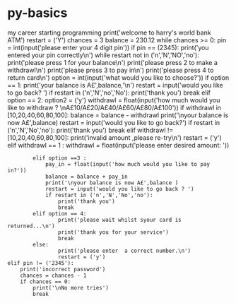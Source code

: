 # py-basics
my career starting programming
print('welcome to harry\'s world bank ATM')
restart = ('Y')
chances = 3
balance = 230.12
while chances >= 0:
    pin = int(input('please enter your 4 digit pin'))
    if pin == (2345):
        print('you entered your pin correctly\n')
        while restart not in ('n','N','NO','no'):
            print('please press 1 for your balance\n')
            print('please press 2 to make a withdrawl\n')
            print('please press 3 to pay in\n')
            print('please press 4 to return card\n')
            option = int(input('what would you like to choose?'))
            if option == 1:
                print('your balance is A£',balance,'\n')
                restart = input('would you like to go back? ')
                if restart in ('n','N','no','No'):
                    print('thank you')
                    break
            elif option == 2:
                option2 = ('y')
                withdrawl = float(input('how much would you like to withdraw ? \nA£10/A£20/A£40/A£60/A£80/A£100'))
                if withdrawl in [10,20,40,60,80,100]:
                    balance = balance - withdrawl
                    print('\nyour balance is now A£',balance)
                    restart =  input('would you like to go back?')
                    if restart in ('n','N','No','no'):
                        print('thank you')
                        break
                elif withdrawl != [10,20,40,60,80,100]:
                    print('invalid amount ,please re-try\n')
                    restart = ('y')
                elif withdrawl == 1 :
                    withdrawl = float(input('please enter desired amount: '))

            elif option ==3 :
                pay_in = float(input('how much would you like to pay in?'))
                balance = balance + pay_in
                print('\nyour balance is now A£',balance )
                restart = input('would you like to go back ? ')
                if restart in ('n','N','No','no'):
                    print('thank you')
                    break
            elif option == 4:
                    print('please wait whilst syour card is returned...\n')
                    print('thank you for your service')
                    break
            else:
                    print('please enter  a correct number.\n')
                    restart = ('y')
    elif pin != ('2345'):
        print('incorrect password')
        chances = chances - 1
        if chances == 0:
            print('\nNo more tries')
            break
